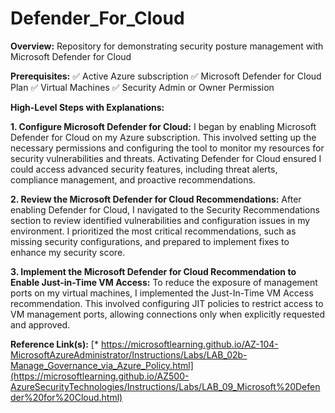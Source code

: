 # Defender_For_Cloud

**Overview:** Repository for demonstrating security posture management with Microsoft Defender for Cloud

**Prerequisites:**
✅ Active Azure subscription 
✅ Microsoft Defender for Cloud Plan
✅ Virtual Machines
✅ Security Admin or Owner Permission

**High-Level Steps with Explanations:**

 **1. Configure Microsoft Defender for Cloud:** I began by enabling Microsoft Defender for Cloud on my Azure subscription. This involved setting up the necessary permissions and configuring the tool to monitor my resources for security vulnerabilities and threats. Activating Defender for Cloud ensured I could access advanced security features, including threat alerts, compliance management, and proactive recommendations.

 **2. Review the Microsoft Defender for Cloud Recommendations:** After enabling Defender for Cloud, I navigated to the Security Recommendations section to review identified vulnerabilities and configuration issues in my environment. I prioritized the most critical recommendations, such as missing security configurations, and prepared to implement fixes to enhance my security score.

 **3. Implement the Microsoft Defender for Cloud Recommendation to Enable Just-in-Time VM Access:** To reduce the exposure of management ports on my virtual machines, I implemented the Just-In-Time VM Access recommendation. This involved configuring JIT policies to restrict access to VM management ports, allowing connections only when explicitly requested and approved.

**Reference Link(s):**
[* https://microsoftlearning.github.io/AZ-104-MicrosoftAzureAdministrator/Instructions/Labs/LAB_02b-Manage_Governance_via_Azure_Policy.html](https://microsoftlearning.github.io/AZ500-AzureSecurityTechnologies/Instructions/Labs/LAB_09_Microsoft%20Defender%20for%20Cloud.html)
